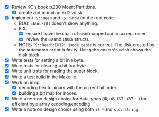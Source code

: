 
- [x] Review KC's book p.230 Mount Partitions.
    - [x] create and mount an ext2 vdisk.

- [x] Implement `FS::Read` and `FS::Show` for the root node.
    - BUG: `iblock[0]` doesn't show anything.
    - FIX:
        - [x] ensure I have the chain of `Read` mapped out in correct order.
        - [x] review the `GD` and `INODE` structs.
    - NOTE: `FS::Read::EXT2::inode_table` is correct. The disk created by the automaton script is faulty. Using the course's vdisk shows the disk block.
- [x] Write tests for setting a bit in a byte.
- [x] Write tests for clearing a bit in a byte.
- [x] Write unit tests for reading the super block.
- [x] Write a test build in the Makefile.
- [x] Work on imap.
    - [x] decoding hex to binary with the correct bit order.
    - [x] building a bit map for inodes.
- [x] Write a note on design choice for data types (i8, u8, i32, u32,...) for efficient byte array decoding/encoding
- [x] Write a note on design choice using both `i8 *` and `std::string`
